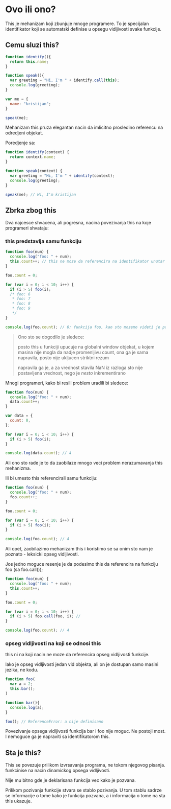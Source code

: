 # Ovo ili ono?

This je mehanizam koji zbunjuje mnoge programere. To je specijalan identifikator koji se automatski definise u opsegu vidljivosti svake funkcije.

## Cemu sluzi this?

```js
function identify(){
  return this.name;
}

function speak(){
  var greeting = "Hi, I'm " + identify.call(this);
  console.log(greeting);
}

var me = {
  name: "kristijan";
}

speak(me);
```

Mehanizam this pruza elegantan nacin da imlicitno prosledino referencu na odredjeni objekat.

Poredjenje sa:

```js
function identify(context) {
  return context.name;
}

function speak(context) {
  var greeting = "Hi, I'm " + identify(context);
  console.log(greeting);
}

speak(me); // Hi, I'm kristijan
```

## Zbrka zbog this

Dva najcesce shvacena, ali pogresna, nacina povezivanja this na koje programeri shvataju:

### this predstavlja samu funkciju

```js
function foo(num) {
  console.log("foo: " + num);
  this.count++; // this ne moze da referencira na identifikator unutar same funkcije, zato se i desila greska
}

foo.count = 0;

for (var i = 0; i < 10; i++) {
  if (i > 5) foo(i);
  /* foo: 6
   * foo: 7
   * foo: 8
   * foo: 9
   */
}

console.log(foo.count); // 0; funkcija foo, kao sto mozemo videti je pozvana 4 puta, ali se count (brojac) nije promenio
```

> Ono sto se dogodilo je sledece:
>
> posto this u funkciji upucuje na globalni window objekat, u kojem masina nije mogla da nadje promenljivu count, ona ga je sama napravila, posto nije ukljucen striktni rezum
>
> napravila ga je, a za vrednost stavila NaN iz razloga sto nije postavljena vrednost, nego je _nesto_ inkrementirano

Mnogi programeri, kako bi resili problem uradili bi sledece:

```js
function foo(num) {
  console.log("foo: " + num);
  data.count++;
}

var data = {
  count: 0,
};

for (var i = 0; i < 10; i++) {
  if (i > 5) foo(i);
}

console.log(data.count); // 4
```

Ali ono sto rade je to da zaobilaze mnogo veci problem nerazumavanja this mehanizma.

Ili bi umesto this referencirali samu funkciju:

```js
function foo(num) {
  console.log("foo: " + num);
  foo.count++;
}

foo.count = 0;

for (var i = 0; i < 10; i++) {
  if (i > 5) foo(i);
}

console.log(foo.count); // 4
```

Ali opet, zaobilazimo mehanizam this i koristimo se sa onim sto nam je poznato - leksicki opseg vidljivosti.

Jos jedno moguce resenje je da podesimo this da referencira na funkciju foo (sa foo.call());

```js
function foo(num) {
  console.log("foo: " + num);
  this.count++;
}

foo.count = 0;

for (var i = 0; i < 10; i++) {
  if (i > 5) foo.call(foo, i); //
}

console.log(foo.count); // 4
```

### opseg vidljivosti na koji se odnosi this

this ni na koji nacin ne moze da referencira opseg vidljivosti funkcije.

Iako je opseg vidljivosti jedan vid objekta, ali on je dostupan samo masini jezika, ne kodu.

```js
function foo(
  var a = 2;
  this.bar();
)

function bar(){
  console.log(a);
}

foo(); // ReferenceError: a nije definisano
```

Povezivanje opsega vidljivosti funkcija bar i foo nije moguc. Ne postoji most. I nemoguce ga je napraviti sa identifikatorom this.

## Sta je this?

This se povezuje prilikom izvrsavanja programa, ne tokom njegovog pisanja. funkcinise na nacin dinamickog opsega vidljivosti.

Nije mu bitno gde je deklarisana funkcija vec kako je pozvana.

Prilikom pozivanja funkcije stvara se stablo pozivanja. U tom stablu sadrze se informacije o tome kako je funkcija pozvana, a i informacija o tome na sta this ukazuje.
